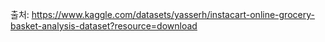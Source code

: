 출처: https://www.kaggle.com/datasets/yasserh/instacart-online-grocery-basket-analysis-dataset?resource=download